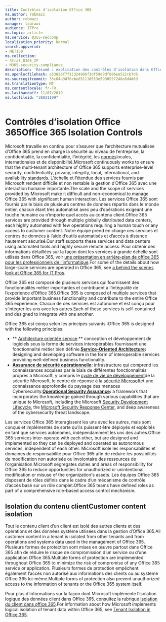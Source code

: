 ```yaml
---
title: Contrôles d’isolation Office 365
ms.author: robmazz
author: robmazz
manager: laurawi
audience: ITPro
ms.topic: article
ms.service: O365-seccomp
localization_priority: Normal
search.appverid:
- MET150
ms.collection:
- Strat_O365_IP
- M365-security-compliance
description: 'Résumé : explication des contrôles d’isolation dans Office 365.'
ms.openlocfilehash: a53826f7f11324986f3df59d9df806ea522cb7d6
ms.sourcegitcommit: 35c04a3d76cbe851110553e5930557248e8d4d89
ms.translationtype: MT
ms.contentlocale: fr-FR
ms.lasthandoff: 11/07/2019
ms.locfileid: "38031199"
---
```

# <a name="office-365-isolation-controls"></a><span data-ttu-id="5fab5-103">Contrôles d’isolation Office 365</span><span class="sxs-lookup"><span data-stu-id="5fab5-103">Office 365 Isolation Controls</span></span> 

<span data-ttu-id="5fab5-104">Microsoft travaille en continu pour s’assurer que l’architecture mutualisée d’Office 365 prend en charge la sécurité au niveau de l’entreprise, la confidentialité, la confidentialité, l’intégrité, les [normes](https://www.microsoft.com/TrustCenter/Compliance?service=Office#Icons)locales, internationales et de disponibilité.</span><span class="sxs-lookup"><span data-stu-id="5fab5-104">Microsoft continuously works to ensure that the multi-tenant architecture of Office 365 supports enterprise-level security, confidentiality, privacy, integrity, local, international, and availability [standards](https://www.microsoft.com/TrustCenter/Compliance?service=Office#Icons).</span></span> <span data-ttu-id="5fab5-105">L’échelle et l’étendue des services fournis par Microsoft rendent difficile et non rentable la gestion d’Office 365 avec une interaction humaine importante.</span><span class="sxs-lookup"><span data-stu-id="5fab5-105">The scale and the scope of services provided by Microsoft make it difficult and non-economical to manage Office 365 with significant human interaction.</span></span> <span data-ttu-id="5fab5-106">Les services Office 365 sont fournis par le biais de plusieurs centres de données répartis dans le monde entier, chacun étant très automatisé avec peu d’opérations exigeant une touche humaine ou n’importe quel accès au contenu client.</span><span class="sxs-lookup"><span data-stu-id="5fab5-106">Office 365 services are provided through multiple globally distributed data centers, each highly automated with few operations requiring a human touch or any access to customer content.</span></span> <span data-ttu-id="5fab5-107">Notre équipe prend en charge ces services et centres de données à l’aide d’outils automatisés et d’accès à distance hautement sécurisé.</span><span class="sxs-lookup"><span data-stu-id="5fab5-107">Our staff supports these services and data centers using automated tools and highly secure remote access.</span></span> <span data-ttu-id="5fab5-108">Pour obtenir des informations détaillées sur la façon dont les services à grande échelle sont utilisés dans Office 365, voir [une présentation en arrière-plan de office 365 pour les professionnels de l’informatique](https://channel9.msdn.com/Events/SharePoint-Conference/2014/SPC202).</span><span class="sxs-lookup"><span data-stu-id="5fab5-108">For some of the details about how large-scale services are operated in Office 365, see [a behind the scenes look at Office 365 for IT Pros](https://channel9.msdn.com/Events/SharePoint-Conference/2014/SPC202).</span></span>

<span data-ttu-id="5fab5-109">Office 365 est composé de plusieurs services qui fournissent des fonctionnalités métier importantes et contribuent à l’intégralité de l’expérience d’Office 365.</span><span class="sxs-lookup"><span data-stu-id="5fab5-109">Office 365 is composed of multiple services that provide important business functionality and contribute to the entire Office 365 experience.</span></span> <span data-ttu-id="5fab5-110">Chacun de ces services est autonome et est conçu pour s’intégrer les uns avec les autres.</span><span class="sxs-lookup"><span data-stu-id="5fab5-110">Each of these services is self-contained and designed to integrate with one another.</span></span>

<span data-ttu-id="5fab5-111">Office 365 est conçu selon les principes suivants :</span><span class="sxs-lookup"><span data-stu-id="5fab5-111">Office 365 is designed with the following principles:</span></span>

 - <span data-ttu-id="5fab5-112">\*\* [Architecture orientée service](https://msdn.microsoft.com/library/aa480021.aspx):\*\* conception et développement de logiciels sous la forme de services interopérables fournissant une fonctionnalité métier bien définie.</span><span class="sxs-lookup"><span data-stu-id="5fab5-112">**[Service-Oriented Architecture](https://msdn.microsoft.com/library/aa480021.aspx):** designing and developing software in the form of interoperable services providing well-defined business functionality.</span></span>
 - <span data-ttu-id="5fab5-113">**[Assurance de sécurité opérationnelle](https://www.microsoft.com/download/details.aspx?id=40872):** infrastructure qui comprend les connaissances acquises par le biais de différentes fonctionnalités propres à Microsoft, y compris le [cycle de vie de développement](https://www.microsoft.com/sdl/default.aspx)de la sécurité Microsoft, le centre de réponse à la [sécurité Microsoft](https://technet.microsoft.com/library/dn440717.aspx)et une connaissance approfondie du paysage des menaces Cybersecurity.</span><span class="sxs-lookup"><span data-stu-id="5fab5-113">**[Operational Security Assurance](https://www.microsoft.com/download/details.aspx?id=40872):** a framework that incorporates the knowledge gained through various capabilities that are unique to Microsoft, including the Microsoft [Security Development Lifecycle](https://www.microsoft.com/sdl/default.aspx), the [Microsoft Security Response Center](https://technet.microsoft.com/library/dn440717.aspx), and deep awareness of the cybersecurity threat landscape.</span></span>

<span data-ttu-id="5fab5-114">Les services Office 365 interagissent les uns avec les autres, mais sont conçus et implémentés de sorte qu’ils puissent être déployés et exploités en tant que services autonomes, indépendamment les uns des autres.</span><span class="sxs-lookup"><span data-stu-id="5fab5-114">Office 365 services inter-operate with each other, but are designed and implemented so they can be deployed and operated as autonomous services, independent of each other.</span></span> <span data-ttu-id="5fab5-115">Microsoft isole les responsabilités et domaines de responsabilité pour Office 365 afin de réduire les possibilités de modification non autorisée ou involontaire des ressources de l’organisation.</span><span class="sxs-lookup"><span data-stu-id="5fab5-115">Microsoft segregates duties and areas of responsibility for Office 365 to reduce opportunities for unauthorized or unintentional modification or misuse of the organization's assets.</span></span> <span data-ttu-id="5fab5-116">Les équipes Office 365 disposent de rôles définis dans le cadre d’un mécanisme de contrôle d’accès basé sur un rôle complet.</span><span class="sxs-lookup"><span data-stu-id="5fab5-116">Office 365 teams have defined roles as part of a comprehensive role-based access control mechanism.</span></span>

## <a name="customer-content-isolation"></a><span data-ttu-id="5fab5-117">Isolation du contenu client</span><span class="sxs-lookup"><span data-stu-id="5fab5-117">Customer content isolation</span></span>

<span data-ttu-id="5fab5-118">Tout le contenu client d’un client est isolé des autres clients et des opérations et des données système utilisées dans la gestion d’Office 365.</span><span class="sxs-lookup"><span data-stu-id="5fab5-118">All customer content in a tenant is isolated from other tenants and from operations and systems data used in the management of Office 365.</span></span> <span data-ttu-id="5fab5-119">Plusieurs formes de protection sont mises en œuvre partout dans Office 365 afin de réduire le risque de compromission d’un service ou d’une application Office 365.</span><span class="sxs-lookup"><span data-stu-id="5fab5-119">Multiple forms of protection are implemented throughout Office 365 to minimize the risk of compromise of any Office 365 service or application.</span></span> <span data-ttu-id="5fab5-120">Plusieurs formes de protection empêchent également l’accès non autorisé aux informations des clients ou au système Office 365 lui-même.</span><span class="sxs-lookup"><span data-stu-id="5fab5-120">Multiple forms of protection also prevent unauthorized access to the information of tenants or the Office 365 system itself.</span></span>

<span data-ttu-id="5fab5-121">Pour plus d’informations sur la façon dont Microsoft implémente l’isolation logique des données client dans Office 365, consultez la rubrique [isolation du client dans office 365](office-365-tenant-isolation-overview.md).</span><span class="sxs-lookup"><span data-stu-id="5fab5-121">For information about how Microsoft implements logical isolation of tenant data within Office 365, see [Tenant Isolation in Office 365](office-365-tenant-isolation-overview.md).</span></span>
